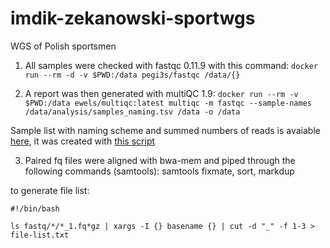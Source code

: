 # imdik-zekanowski-sportwgs
WGS of Polish sportsmen


1. All samples were checked with fastqc 0.11.9 with this command:
`docker run --rm -d -v $PWD:/data pegi3s/fastqc /data/{}`

2. A report was then generated with multiQC 1.9:
`docker run --rm -v $PWD:/data ewels/multiqc:latest multiqc -m fastqc --sample-names /data/analysis/samples_naming.tsv /data -o /data`

Sample list with naming scheme and summed numbers of reads is avaiable [here](http://149.156.177.112/projects/imdik-zekanowski-sportwgs/analysis/samples_naming.tsv), it was created with [this script](sample_naming.R)

3. Paired fq files were aligned with bwa-mem and piped through the following commands (samtools): samtools fixmate, sort, markdup

to generate file list:
```
#!/bin/bash

ls fastq/*/*_1.fq*gz | xargs -I {} basename {} | cut -d "_" -f 1-3 > file-list.txt
```
